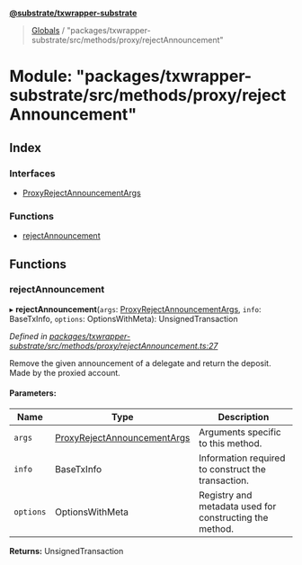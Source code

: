 **[@substrate/txwrapper-substrate](../README.md)**

> [Globals](../globals.md) / "packages/txwrapper-substrate/src/methods/proxy/rejectAnnouncement"

# Module: "packages/txwrapper-substrate/src/methods/proxy/rejectAnnouncement"

## Index

### Interfaces

* [ProxyRejectAnnouncementArgs](../interfaces/_packages_txwrapper_substrate_src_methods_proxy_rejectannouncement_.proxyrejectannouncementargs.md)

### Functions

* [rejectAnnouncement](_packages_txwrapper_substrate_src_methods_proxy_rejectannouncement_.md#rejectannouncement)

## Functions

### rejectAnnouncement

▸ **rejectAnnouncement**(`args`: [ProxyRejectAnnouncementArgs](../interfaces/_packages_txwrapper_substrate_src_methods_proxy_rejectannouncement_.proxyrejectannouncementargs.md), `info`: BaseTxInfo, `options`: OptionsWithMeta): UnsignedTransaction

*Defined in [packages/txwrapper-substrate/src/methods/proxy/rejectAnnouncement.ts:27](https://github.com/paritytech/txwrapper-core/blob/1c09a0e/packages/txwrapper-substrate/src/methods/proxy/rejectAnnouncement.ts#L27)*

Remove the given announcement of a delegate and return the deposit. Made by the proxied account.

#### Parameters:

Name | Type | Description |
------ | ------ | ------ |
`args` | [ProxyRejectAnnouncementArgs](../interfaces/_packages_txwrapper_substrate_src_methods_proxy_rejectannouncement_.proxyrejectannouncementargs.md) | Arguments specific to this method. |
`info` | BaseTxInfo | Information required to construct the transaction. |
`options` | OptionsWithMeta | Registry and metadata used for constructing the method.  |

**Returns:** UnsignedTransaction
